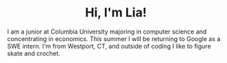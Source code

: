 <h1 align="center">
Hi, I'm Lia!
</h1>

I am a junior at Columbia University majoring in computer science and concentrating in economics. This summer I will be returning to Google as a SWE intern. I'm from Westport, CT, and outside of coding I like to figure skate and crochet.

